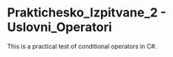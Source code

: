 # Praktichesko_Izpitvane_2 - Uslovni_Operatori
This is a practical test of conditional operators in C#.
